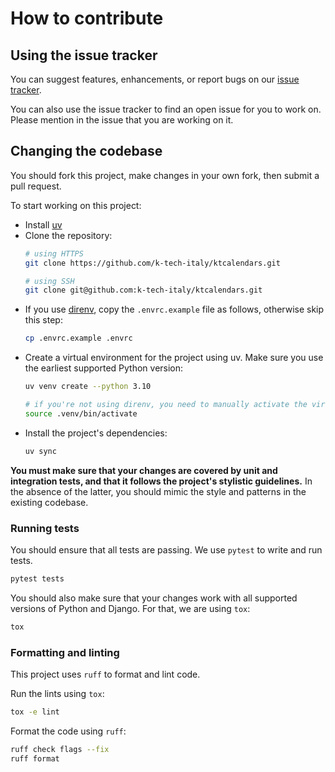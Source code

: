 # How to contribute

## Using the issue tracker

You can suggest features, enhancements, or report bugs on our [issue tracker](https://github.com/k-tech-italy/ktcalendars/issues).

You can also use the issue tracker to find an open issue for you to work on. Please mention in the issue that you are working on it.

## Changing the codebase

You should fork this project, make changes in your own fork, then submit a pull request.

To start working on this project:

* Install [uv](https://docs.astral.sh/uv)
* Clone the repository:
    ```bash
    # using HTTPS
    git clone https://github.com/k-tech-italy/ktcalendars.git

    # using SSH
    git clone git@github.com:k-tech-italy/ktcalendars.git
    ```
* If you use [direnv](https://direnv.net/), copy the `.envrc.example` file as follows, otherwise skip this step:
    ```bash
    cp .envrc.example .envrc
    ```
* Create a virtual environment for the project using uv. Make sure you use the earliest supported Python version:
    ```bash
    uv venv create --python 3.10

    # if you're not using direnv, you need to manually activate the virtual environment
    source .venv/bin/activate
    ```
* Install the project's dependencies:
    ```bash
    uv sync
    ```

**You must make sure that your changes are covered by unit and integration tests, and that it follows the project's stylistic guidelines.** In the absence of the latter, you should mimic the style and patterns in the existing codebase.

### Running tests

You should ensure that all tests are passing. We use `pytest` to write and run tests.
```bash
pytest tests
```

You should also make sure that your changes work with all supported versions of Python and Django. For that, we are using `tox`:
```bash
tox
```

### Formatting and linting

This project uses `ruff` to format and lint code.

Run the lints using `tox`:
```bash
tox -e lint
```

Format the code using `ruff`:
```bash
ruff check flags --fix
ruff format
```
